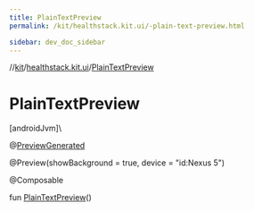 ```yaml
---
title: PlainTextPreview
permalink: /kit/healthstack.kit.ui/-plain-text-preview.html

sidebar: dev_doc_sidebar
---
```

//[kit](../../kit.html)/[healthstack.kit.ui](index.html)/[PlainTextPreview](-plain-text-preview.html)



# PlainTextPreview



[androidJvm]\




@[PreviewGenerated](../healthstack.kit.annotation/-preview-generated/index.html)



@Preview(showBackground = true, device = &quot;id:Nexus 5&quot;)



@Composable



fun [PlainTextPreview](-plain-text-preview.html)()




